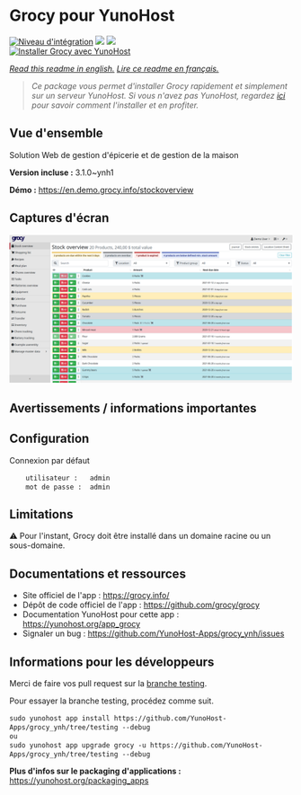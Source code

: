 # Grocy pour YunoHost

[![Niveau d'intégration](https://dash.yunohost.org/integration/grocy.svg)](https://dash.yunohost.org/appci/app/grocy) ![](https://ci-apps.yunohost.org/ci/badges/grocy.status.svg) ![](https://ci-apps.yunohost.org/ci/badges/grocy.maintain.svg)  
[![Installer Grocy avec YunoHost](https://install-app.yunohost.org/install-with-yunohost.svg)](https://install-app.yunohost.org/?app=grocy)

*[Read this readme in english.](./README.md)*
*[Lire ce readme en français.](./README_fr.md)*

> *Ce package vous permet d'installer Grocy rapidement et simplement sur un serveur YunoHost.
Si vous n'avez pas YunoHost, regardez [ici](https://yunohost.org/#/install) pour savoir comment l'installer et en profiter.*

## Vue d'ensemble

Solution Web de gestion d'épicerie et de gestion de la maison

**Version incluse :** 3.1.0~ynh1

**Démo :** https://en.demo.grocy.info/stockoverview

## Captures d'écran

![](./doc/screenshots/stock-en.png)

## Avertissements / informations importantes

## Configuration

Connexion par défaut
```
	utilisateur :	admin
	mot de passe :	admin
```

## Limitations

:warning: Pour l'instant, Grocy doit être installé dans un domaine racine ou un sous-domaine.

## Documentations et ressources

* Site officiel de l'app : https://grocy.info/
* Dépôt de code officiel de l'app : https://github.com/grocy/grocy
* Documentation YunoHost pour cette app : https://yunohost.org/app_grocy
* Signaler un bug : https://github.com/YunoHost-Apps/grocy_ynh/issues

## Informations pour les développeurs

Merci de faire vos pull request sur la [branche testing](https://github.com/YunoHost-Apps/grocy_ynh/tree/testing).

Pour essayer la branche testing, procédez comme suit.
```
sudo yunohost app install https://github.com/YunoHost-Apps/grocy_ynh/tree/testing --debug
ou
sudo yunohost app upgrade grocy -u https://github.com/YunoHost-Apps/grocy_ynh/tree/testing --debug
```

**Plus d'infos sur le packaging d'applications :** https://yunohost.org/packaging_apps